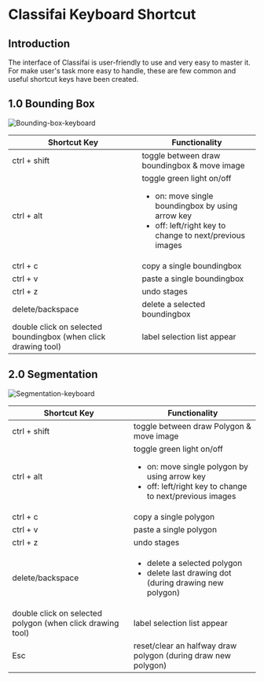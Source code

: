 # Classifai Keyboard Shortcut 
## Introduction

The interface of Classifai is user-friendly to use and very easy to master it. For make user's task more easy to handle, 
these are few common and useful shortcut keys have been created. 

## 1.0 Bounding Box

![Bounding-box-keyboard](/source/bounding-box-keyboard.png)

| Shortcut Key | Functionality | 
| -------------|-------------|
| ctrl + shift | toggle between draw boundingbox & move image| 
| ctrl + alt   | toggle green light on/off <ul><li>on: move single boundingbox by using arrow key</li> <li>off: left/right key to change to next/previous images</li></ui> |
| ctrl + c     | copy a single boundingbox|
| ctrl + v     | paste a single boundingbox |
| ctrl + z     | undo stages |
| delete/backspace | delete a selected boundingbox |
| double click on selected boundingbox (when click drawing tool) | label selection list appear |

## 2.0 Segmentation
![Segmentation-keyboard](/source/segmentation-keyboard.png)

| Shortcut Key | Functionality |
| -------------|-------------|
| ctrl + shift | toggle between draw Polygon & move image | 
| ctrl + alt   | toggle green light on/off <ul><li>on: move single polygon by using arrow key</li> <li>off: left/right key to change to next/previous images</li></ul> |
| ctrl + c     | copy a single polygon |
| ctrl + v     | paste a single polygon |
| ctrl + z     | undo stages |
| delete/backspace | <ul><li>delete a selected polygon</li> <li>delete last drawing dot (during drawing new polygon)</li></ul> |
| double click on selected polygon (when click drawing tool) | label selection list appear |
| Esc          | reset/clear an halfway draw polygon (during draw new polygon) |
